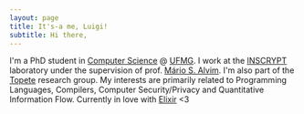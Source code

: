 ```yaml
---
layout: page
title: It's-a me, Luigi!
subtitle: Hi there,
---
```



I'm a PhD student in [Computer Science](https://ppgcc.dcc.ufmg.br) @ [UFMG](https://ufmg.br). I work at the [INSCRYPT](https://inscrypt.dcc.ufmg.br/) laboratory under the supervision of prof. [Mário S. Alvim](https://homepages.dcc.ufmg.br/~msalvim/). I'm also part of the [Topete](https://topete.science) research group. My interests are primarily related to Programming Languages, Compilers, Computer Security/Privacy and Quantitative Information Flow. Currently in love with [Elixir](https://elixir-lang.org/) <3
